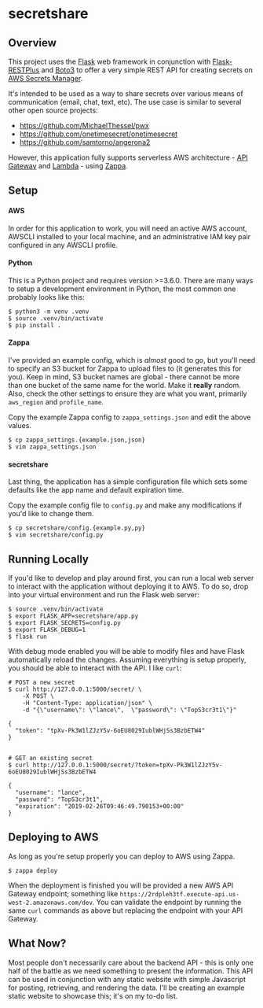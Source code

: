 # secretshare

## Overview

This project uses the [Flask](http://flask.pocoo.org/) web framework in conjunction with [Flask-RESTPlus](https://flask-restplus.readthedocs.io/en/stable/) and [Boto3](https://boto3.amazonaws.com/v1/documentation/api/latest/index.html) to offer a very simple REST API for creating secrets on [AWS Secrets Manager](https://aws.amazon.com/secrets-manager/).

It's intended to be used as a way to share secrets over various means of communication (email, chat, text, etc). The use case is similar to several other open source projects:

* https://github.com/MichaelThessel/pwx
* https://github.com/onetimesecret/onetimesecret
* https://github.com/samtorno/angerona2

However, this application fully supports serverless AWS architecture - [API Gateway](https://aws.amazon.com/api-gateway/) and [Lambda](https://aws.amazon.com/lambda/) - using [Zappa](https://github.com/Miserlou/Zappa).

## Setup

#### AWS

In order for this application to work, you will need an active AWS account, AWSCLI installed to your local machine, and an administrative IAM key pair configured in any AWSCLI profile.

#### Python

This is a Python project and requires version >=3.6.0. There are many ways to setup a development environment in Python, the most common one probably looks like this:

```
$ python3 -m venv .venv
$ source .venv/bin/activate
$ pip install .
```

#### Zappa

I've provided an example config, which is _almost_ good to go, but you'll need to specify an S3 bucket for Zappa to upload files to (it generates this for you). Keep in mind, S3 bucket names are global - there cannot be more than one bucket of the same name for the world. Make it **really** random. Also, check the other settings to ensure they are what you want, primarily `aws_region` and `profile_name`.

Copy the example Zappa config to `zappa_settings.json` and edit the above values.


```
$ cp zappa_settings.{example.json,json}
$ vim zappa_settings.json
```

#### secretshare

Last thing, the application has a simple configuration file which sets some defaults like the app name and default expiration time.

Copy the example config file to `config.py` and make any modifications if you'd like to change them.

```
$ cp secretshare/config.{example.py,py}
$ vim secretshare/config.py
```

## Running Locally

If you'd like to develop and play around first, you can run a local web server to interact with the application without deploying it to AWS. To do so, drop into your virtual environment and run the Flask web server:

```
$ source .venv/bin/activate
$ export FLASK_APP=secretshare/app.py
$ export FLASK_SECRETS=config.py
$ export FLASK_DEBUG=1
$ flask run
```

With debug mode enabled you will be able to modify files and have Flask automatically reload the changes. Assuming everything is setup properly, you should be able to interact with the API. I like `curl`:

```
# POST a new secret
$ curl http://127.0.0.1:5000/secret/ \
    -X POST \
    -H "Content-Type: application/json" \
    -d "{\"username\": \"lance\",  \"password\": \"TopS3cr3t1\"}"

{
  "token": "tpXv-Pk3W1lZJzY5v-6oEU8029IublWHjSs3BzbETW4"
}


# GET an existing secret
$ curl http://127.0.0.1:5000/secret/?token=tpXv-Pk3W1lZJzY5v-6oEU8029IublWHjSs3BzbETW4

{
  "username": "lance",
  "password": "TopS3cr3t1",
  "expiration": "2019-02-26T09:46:49.790153+00:00"
}

```

## Deploying to AWS

As long as you're setup properly you can deploy to AWS using Zappa.

```
$ zappa deploy
```

When the deployment is finished you will be provided a new AWS API Gateway endpoint; something like `https://2rdpleh3tf.execute-api.us-west-2.amazonaws.com/dev`. You can validate the endpoint by running the same `curl` commands as above but replacing the endpoint with your API Gateway.

## What Now?

Most people don't necessarily care about the backend API - this is only one half of the battle as we need something to present the information. This API can be used in conjunction with any static website with simple Javascript for posting, retrieving, and rendering the data. I'll be creating an example static website to showcase this; it's on my to-do list.
